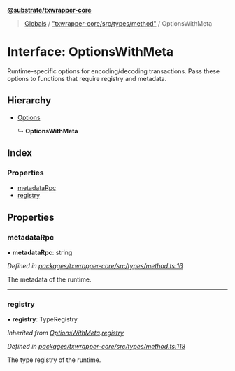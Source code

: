 **[@substrate/txwrapper-core](../README.md)**

> [Globals](../globals.md) / ["txwrapper-core/src/types/method"](../modules/_txwrapper_core_src_types_method_.md) / OptionsWithMeta

# Interface: OptionsWithMeta

Runtime-specific options for encoding/decoding transactions. Pass these
options to functions that require registry and metadata.

## Hierarchy

* [Options](_txwrapper_core_src_types_method_.options.md)

  ↳ **OptionsWithMeta**

## Index

### Properties

* [metadataRpc](_txwrapper_core_src_types_method_.optionswithmeta.md#metadatarpc)
* [registry](_txwrapper_core_src_types_method_.optionswithmeta.md#registry)

## Properties

### metadataRpc

•  **metadataRpc**: string

*Defined in [packages/txwrapper-core/src/types/method.ts:16](https://github.com/paritytech/txwrapper-core/blob/33adddf/packages/txwrapper-core/src/types/method.ts#L16)*

The metadata of the runtime.

___

### registry

•  **registry**: TypeRegistry

*Inherited from [OptionsWithMeta](_txwrapper_core_src_types_method_.optionswithmeta.md).[registry](_txwrapper_core_src_types_method_.optionswithmeta.md#registry)*

*Defined in [packages/txwrapper-core/src/types/method.ts:118](https://github.com/paritytech/txwrapper-core/blob/33adddf/packages/txwrapper-core/src/types/method.ts#L118)*

The type registry of the runtime.
